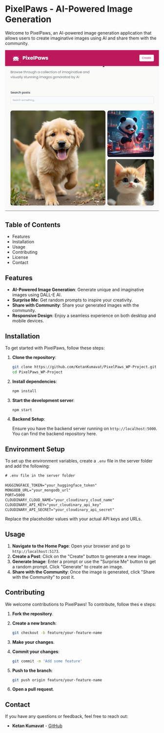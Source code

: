 # PixelPaws - AI-Powered Image Generation

Welcome to PixelPaws, an AI-powered image generation application that allows users to create imaginative images using AI and share them with the community.

![Landing-Page](client/public/landingpage.jpeg)

## Table of Contents

- Features
- Installation
- Usage
- Contributing
- License
- Contact

## Features

- **AI-Powered Image Generation**: Generate unique and imaginative images using DALL-E AI.
- **Surprise Me**: Get random prompts to inspire your creativity.
- **Share with Community**: Share your generated images with the community.
- **Responsive Design**: Enjoy a seamless experience on both desktop and mobile devices.

## Installation

To get started with PixelPaws, follow these steps:

1. **Clone the repository**:

   ```sh
   git clone https://github.com/KetanKumavat/PixelPaws_WP-Project.git
   cd PixelPaws_WP-Project
   ```

2. **Install dependencies**:

   ```sh
   npm install
   ```

3. **Start the development server**:

   ```sh
   npm start
   ```

4. **Backend Setup**:

   Ensure you have the backend server running on `http://localhost:5000`. You can find the backend repository here.

## Environment Setup

To set up the environment variables, create a `.env` file in the server folder and add the following:

```env
# .env file in the server folder

HUGGINGFACE_TOKEN="your_huggingface_token"
MONGODB_URL="your_mongodb_url"
PORT=5000
CLOUDINARY_CLOUD_NAME="your_cloudinary_cloud_name"
CLOUDINARY_API_KEY="your_cloudinary_api_key"
CLOUDINARY_API_SECRET="your_cloudinary_api_secret"
```

Replace the placeholder values with your actual API keys and URLs.

## Usage

1. **Navigate to the Home Page**: Open your browser and go to `http://localhost:5173`.
2. **Create a Post**: Click on the "Create" button to generate a new image.
3. **Generate Image**: Enter a prompt or use the "Surprise Me" button to get a random prompt. Click "Generate" to create an image.
4. **Share with the Community**: Once the image is generated, click "Share with the Community" to post it.

## Contributing

We welcome contributions to PixelPaws! To contribute, follow thes e steps:

1. **Fork the repository**.
2. **Create a new branch**:

   ```sh
   git checkout -b feature/your-feature-name
   ```

3. **Make your changes**.
4. **Commit your changes**:

   ```sh
   git commit -m 'Add some feature'
   ```

5. **Push to the branch**:

   ```sh
   git push origin feature/your-feature-name
   ```

6. **Open a pull request**.

## Contact

If you have any questions or feedback, feel free to reach out:

- **Ketan Kumavat** - [GitHub](https://github.com/KetanKumavat)
